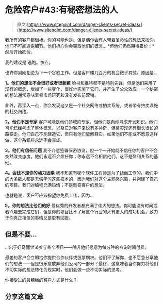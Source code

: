 # 危险客户#43:有秘密想法的人

> 原文:[https://www.sitepoint.com/danger-clients-secret-ideas/](https://www.sitepoint.com/danger-clients-secret-ideas/)

我所有的客户都很棒。你的可能也是。但是偶尔会有人带着革命性的想法来找你，他们不可能透露细节。他们担心你会窃取他们的概念… *但他们仍然期待报价！*然后开始砍价。

我的建议是:逃跑。快点。

也许你刚刚拒绝为下一个谷歌工作，但是客户赚几百万的机会微乎其微。原因是…

**1。他们的想法不会很好或者很新颖**
脸书和推特都不是特别先锋，但是他们采用了现有的概念，增加了一些变化，很好地实施了它们，并产生了公众效应。一个秘密的想法通常意味着零市场研究和没有发布前营销。

此外，再深入一点，你会发现这又是一个社交网络或拍卖系统。或者带有拍卖设施的社交网络。

**2。他们不是专家**
客户可能是他们领域的专家，但他们是向你寻求开发知识。他们可能已经考虑了整体概念，以及它对客户来说有多神奇，但离实现还有很长很长的路要走。他们自己不能建造它，但只有他们能解释它。如果他们不能或不愿意这样做，这个系统将永远不会完成。

**3。他们有信任问题**
我不介意签署保密协议，但一个一开始就不信任你的客户不会突然改变态度。他们永远不会信任你；你永远不会相信他们。这不是盈利关系的基础。

**4。金钱不是你的动力因素**
我不知道有哪个软件工程师是为了钱而工作的。我们中的大多数人都是无偿学习这些技术的，因为我们对这个主题感兴趣，并创建了自己的项目。我们对编程充满热情；不是剽窃客户的想法。

也就是说，客户不应该指望你免费工作，因为…

**5。你的想法比他们的好**
最优秀的开发者都充满了伟大的想法。你可能没有时间或者兴趣去完成它们，但是你的项目比不了解这个行业的人有更大的成功机会。致力于你真正相信的事情总是更有回报。

## 但是不要…

…出于好奇而尝试参与某个项目——除非他们愿意为每分钟的咨询时间付费。

最差的客户会立即给你提供合作伙伴或股票期权。他们不了解你，也不愿意分享他们的想法——但是很乐意放弃他们公司的一部分？最终，这意味着当你努力将他们不切实际的想法转化为现实时，他们会做一些不切实际的思考。

你接受过的最糟糕的客户方式是什么？

## 分享这篇文章